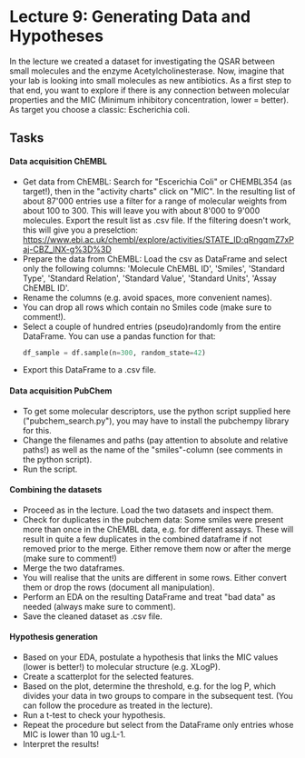 # Lecture 9: Generating Data and Hypotheses

In the lecture we created a dataset for investigating the QSAR between small molecules and the enzyme Acetylcholinesterase. Now, imagine that your lab is looking into small molecules as new antibiotics. As a first step to that end, you want to explore if there is any connection between molecular properties and the MIC (Minimum inhibitory concentration, lower = better). As target you choose a classic: Escherichia coli. 


## Tasks

#### Data acquisition ChEMBL
- Get data from ChEMBL: Search for "Escerichia Coli" or CHEMBL354 (as target!), then in the "activity charts" click on "MIC". In the resulting list of about 87'000 entries use a filter for a range of molecular weights from about 100 to 300. This will leave you with about 8'000 to 9'000 molecules. Export the result list as .csv file. If the filtering doesn't work, this will give you a preselction: https://www.ebi.ac.uk/chembl/explore/activities/STATE_ID:qRngqmZ7xPaj-CBZ_lNX-g%3D%3D
- Prepare the data from ChEMBL: Load the csv as DataFrame and select only the following columns: 'Molecule ChEMBL ID', 'Smiles', 'Standard Type', 'Standard Relation', 'Standard Value', 'Standard Units', 'Assay ChEMBL ID'.
- Rename the columns (e.g. avoid spaces, more convenient names). 
- You can drop all rows which contain no Smiles code (make sure to comment!).
- Select a couple of hundred entries (pseudo)randomly from the entire DataFrame. You can use a pandas function for that: 
   ```python
   df_sample = df.sample(n=300, random_state=42)
   ```
- Export this DataFrame to a .csv file.

#### Data acquisition PubChem
- To get some molecular descriptors, use the python script supplied here ("pubchem_search.py"), you may have to install the pubchempy library for this.
- Change the filenames and paths (pay attention to absolute and relative paths!) as well as the name of the "smiles"-column (see comments in the python script).
- Run the script.

#### Combining the datasets

- Proceed as in the lecture. Load the two datasets and inspect them. 
- Check for duplicates in the pubchem data: Some smiles were present more than once in the ChEMBL data, e.g. for different assays. These will result in quite a few duplicates in the combined dataframe if not removed prior to the merge. Either remove them now or after the merge (make sure to comment!)
- Merge the two dataframes. 
- You will realise that the units are different in some rows. Either convert them or drop the rows (document all manipulation).
- Perform an EDA on the resulting DataFrame and treat "bad data" as needed (always make sure to comment).
- Save the cleaned dataset as .csv file.

#### Hypothesis generation

- Based on your EDA, postulate a hypothesis that links the MIC values (lower is better!) to molecular structure (e.g. XLogP).
- Create a scatterplot for the selected features.
- Based on the plot, determine the threshold, e.g. for the log P, which divides your data in two groups to compare in the subsequent test. (You can follow the procedure as treated in the lecture).
- Run a t-test to check your hypothesis.
- Repeat the procedure but select from the DataFrame only entries whose MIC is lower than 10 ug.L-1. 
- Interpret the results!

